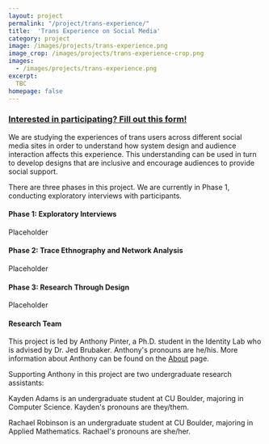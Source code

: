 ```yaml
---
layout: project
permalink: "/project/trans-experience/"
title:  'Trans Experience on Social Media'
category: project
image: /images/projects/trans-experience.png
image_crop: /images/projects/trans-experience-crop.png
images:
  - /images/projects/trans-experience.png
excerpt:
  TBC
homepage: false
---
```


### [Interested in participating? Fill out this form!](https://goo.gl/forms/JovmT22iTUPElgWE3)

We are studying the experiences of trans users across different social media sites in order to understand how system design and audience interaction affects this experience. This understanding can be used in turn to develop designs that are inclusive and encourage audiences to provide social support.

There are three phases in this project. We are currently in Phase 1, conducting exploratory interviews with participants.

#### Phase 1: Exploratory Interviews

Placeholder

#### Phase 2: Trace Ethnography and Network Analysis

Placeholder

#### Phase 3: Research Through Design

Placeholder

#### Research Team

This project is led by Anthony Pinter, a Ph.D. student in the Identity Lab who is advised by Dr. Jed Brubaker. Anthony's pronouns are he/his. More information about Anthony can be found on the [About](http://cmci.colorado.edu/idlab/about/) page.

Supporting Anthony in this project are two undergraduate research assistants:

Kayden Adams is an undergraduate student at CU Boulder, majoring in Computer Science. Kayden's pronouns are they/them.

Rachael Robinson is an undergraduate student at CU Boulder, majoring in Applied Mathematics. Rachael's pronouns are she/her.
